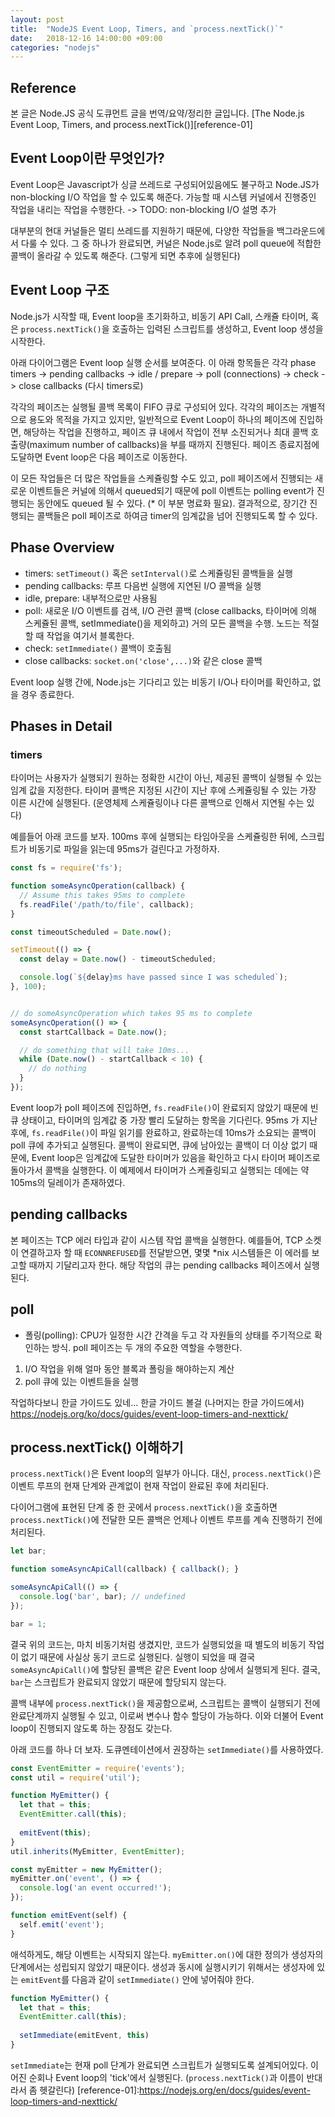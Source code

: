 ```yaml
---
layout: post
title:  "NodeJS Event Loop, Timers, and `process.nextTick()`"
date:   2018-12-16 14:00:00 +09:00
categories: "nodejs"
---
```


## Reference
본 글은 Node.JS 공식 도큐먼트 글을 번역/요약/정리한 글입니다.
[The Node.js Event Loop, Timers, and process.nextTick()][reference-01]

## Event Loop이란 무엇인가?
Event Loop은 Javascript가 싱글 쓰레드로 구성되어있음에도 불구하고 Node.JS가 non-blocking I/O 작업을 할 수 있도록 해준다. 가능할 때 시스템 커널에서 진행중인 작업을 내리는 작업을 수행한다.
-> TODO: non-blocking I/O 설명 추가

대부분의 현대 커널들은 멀티 쓰레드를 지원하기 때문에, 다양한 작업들을 백그라운드에서 다룰 수 있다. 그 중 하나가 완료되면, 커널은 Node.js로 알려 poll queue에 적합한 콜백이 올라갈 수 있도록 해준다. (그렇게 되면 추후에 실행된다)

## Event Loop 구조
Node.js가 시작할 때, Event loop을 초기화하고, 비동기 API Call, 스캐쥴 타이머, 혹은 `process.nextTick()`을 호출하는 입력된 스크립트를 생성하고, Event loop 생성을 시작한다.

아래 다이어그램은 Event loop 실행 순서를 보여준다. 이 아래 항목들은 각각 phase
timers -> pending callbacks -> idle / prepare -> poll (connections) -> check -> close callbacks (다시 timers로)

각각의 페이즈는 실행될 콜백 목록이 FIFO 큐로 구성되어 있다. 각각의 페이즈는 개별적으로 용도와 목적을 가지고 있지만, 일반적으로 Event Loop이 하나의 페이즈에 진입하면, 해당하는 작업을 진행하고, 페이즈 큐 내에서 작업이 전부 소진되거나 최대 콜백 호출량(maximum number of callbacks)을 부를 때까지 진행된다. 페이즈 종료지점에 도달하면 Event loop은 다음 페이즈로 이동한다.

이 모든 작업들은 더 많은 작업들을 스케쥴링할 수도 있고, poll 페이즈에서 진행되는 새로운 이벤트들은 커널에 의해서 queued되기 때문에 poll 이벤트는 polling event가 진행되는 동안에도 queued 될 수 있다. (* 이 부분 명료화 필요). 결과적으로, 장기간 진행되는 콜백들은 poll 페이즈로 하여금 timer의 임계값을 넘어 진행되도록 할 수 있다.

## Phase Overview
* timers: `setTimeout()` 혹은 `setInterval()`로 스케쥴링된 콜백들을 실행
* pending callbacks: 루프 다음번 실행에 지연된 I/O 콜백을 실행
* idle, prepare: 내부적으로만 사용됨
* poll: 새로운 I/O 이벤트를 검색, I/O 관련 콜백 (close callbacks, 타이머에 의해 스케쥴된 콜백, setImmediate()을 제외하고) 거의 모든 콜백을 수행. 노드는 적절할 때 작업을 여기서 블록한다.
* check: `setImmediate()` 콜백이 호출됨
* close callbacks: `socket.on('close',...)`와 같은 close 콜백

Event loop 실행 간에, Node.js는 기다리고 있는 비동기 I/O나 타이머를 확인하고, 없을 경우 종료한다.

## Phases in Detail
### timers
타이머는 사용자가 실행되기 원하는 정확한 시간이 아닌, 제공된 콜백이 실행될 수 있는 임계 값을 지정한다. 타이머 콜백은 지정된 시간이 지난 후에 스케쥴링될 수 있는 가장 이른 시간에 실행된다. (운영체제 스케쥴링이나 다른 콜백으로 인해서 지연될 수는 있다)

예를들어 아래 코드를 보자. 100ms 후에 실행되는 타임아웃을 스케쥴링한 뒤에, 스크립트가 비동기로 파일을 읽는데 95ms가 걸린다고 가정하자.
```javascript
const fs = require('fs');

function someAsyncOperation(callback) {
  // Assume this takes 95ms to complete
  fs.readFile('/path/to/file', callback);
}

const timeoutScheduled = Date.now();

setTimeout(() => {
  const delay = Date.now() - timeoutScheduled;

  console.log(`${delay}ms have passed since I was scheduled`);
}, 100);


// do someAsyncOperation which takes 95 ms to complete
someAsyncOperation(() => {
  const startCallback = Date.now();

  // do something that will take 10ms...
  while (Date.now() - startCallback < 10) {
    // do nothing
  }
});
```
Event loop가 poll 페이즈에 진입하면, `fs.readFile()`이 완료되지 않았기 때문에 빈 큐 상태이고, 타이머의 임계값 중 가장 빨리 도달하는 항목을 기다린다. 95ms 가 지난 후에, `fs.readFile()`이 파일 읽기를 완료하고, 완료하는데 10ms가 소요되는 콜백이 poll 큐에 추가되고 실행된다. 콜백이 완료되면, 큐에 남아있는 콜백이 더 이상 없기 때문에, Event loop은 임계값에 도달한 타이머가 있음을 확인하고 다시 타이머 페이즈로 돌아가서 콜백을 실행한다. 이 예제에서 타이머가 스케쥴링되고 실행되는 데에는 약 105ms의 딜레이가 존재하였다.

## pending callbacks
본 페이즈는 TCP 에러 타입과 같이 시스템 작업 콜백을 실행한다. 예를들어, TCP 소켓이 연결하고자 할 때 `ECONNREFUSED`를 전달받으면, 몇몇 *nix 시스템들은 이 에러를 보고할 때까지 기달리고자 한다. 해당 작업의 큐는 pending callbacks 페이즈에서 실행된다.

## poll
* 폴링(polling): CPU가 일정한 시간 간격을 두고 각 자원들의 상태를 주기적으로 확인하는 방식.
poll 페이즈는 두 개의 주요한 역할을 수행한다.
1. I/O 작업을 위해 얼마 동안 블록과 폴링을 해야하는지 계산
2. poll 큐에 있는 이벤트들을 실행

작업하다보니 한글 가이드도 있네... 한글 가이드 볼걸 (나머지는 한글 가이드에서)
https://nodejs.org/ko/docs/guides/event-loop-timers-and-nexttick/

## process.nextTick() 이해하기
`process.nextTick()`은 Event loop의 일부가 아니다. 대신, `process.nextTick()`은 이벤트 루프의 현재 단계와 관계없이 현재 작업이 완료된 후에 처리된다.

다이어그램에 표현된 단계 중 한 곳에서 `process.nextTick()`을 호출하면 `process.nextTick()`에 전달한 모든 콜백은 언제나 이벤트 루프를 계속 진행하기 전에 처리된다.

```javascript
let bar;

function someAsyncApiCall(callback) { callback(); }

someAsyncApiCall(() => {
  console.log('bar', bar); // undefined
});

bar = 1;
```
결국 위의 코드는, 마치 비동기처럼 생겼지만, 코드가 실행되었을 때 별도의 비동기 작업이 없기 때문에 사실상 동기 코드로 실행된다. 실행이 되었을 때 결국 `someAsyncApiCall()`에 할당된 콜백은 같은 Event loop 상에서 실행되게 된다. 결국, `bar`는 스크립트가 완료되지 않았기 때문에 할당되지 않는다.

콜백 내부에 `process.nextTick()`을 제공함으로써, 스크립트는 콜백이 실행되기 전에 완료단계까지 실행될 수 있고, 이로써 변수나 함수 할당이 가능하다. 이와 더불어 Event loop이 진행되지 않도록 하는 장점도 갖는다.

아래 코드를 하나 더 보자. 도큐멘테이션에서 권장하는 `setImmediate()`를 사용하였다.
```javascript
const EventEmitter = require('events');
const util = require('util');

function MyEmitter() {
  let that = this;
  EventEmitter.call(this);
  
  emitEvent(this);
}
util.inherits(MyEmitter, EventEmitter);

const myEmitter = new MyEmitter();
myEmitter.on('event', () => {
  console.log('an event occurred!');
});

function emitEvent(self) {
  self.emit('event');
}
```
애석하게도, 해당 이벤트는 시작되지 않는다. `myEmitter.on()`에 대한 정의가 생성자의 단계에서는 성립되지 않았기 때문이다. 생성과 동시에 실행시키기 위해서는 생성자에 있는 `emitEvent`를 다음과 같이 `setImmediate()` 안에 넣어줘야 한다.

```javascript
function MyEmitter() {
  let that = this;
  EventEmitter.call(this);
  
  setImmediate(emitEvent, this)
}
```
`setImmediate`는 현재 poll 단계가 완료되면 스크립트가 실행되도록 설계되어있다. 이어진 순회나 Event loop의 'tick'에서 실행된다. (`process.nextTick()`과 이름이 반대라서 좀 헷갈린다)
[reference-01]:https://nodejs.org/en/docs/guides/event-loop-timers-and-nexttick/
